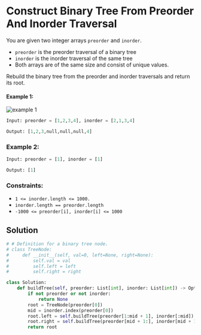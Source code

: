 # Construct Binary Tree From Preorder And Inorder Traversal 
You are given two integer arrays `preorder` and `inorder`.

- `preorder` is the preorder traversal of a binary tree
- `inorder` is the inorder traversal of the same tree
- Both arrays are of the same size and consist of unique values.

Rebuild the binary tree from the preorder and inorder traversals and return its root.

#### Example 1:

![example 1](https://imagedelivery.net/CLfkmk9Wzy8_9HRyug4EVA/938c14d3-6669-47ab-924b-a1a08640f200/public)

```python
Input: preorder = [1,2,3,4], inorder = [2,1,3,4]

Output: [1,2,3,null,null,null,4]
```

### Example 2:

```python
Input: preorder = [1], inorder = [1]

Output: [1]
```

### Constraints:
- `1 <= inorder.length <= 1000.`
- `inorder.length == preorder.length`
- `-1000 <= preorder[i], inorder[i] <= 1000`

## Solution
```python
# # Definition for a binary tree node.
# class TreeNode:
#     def __init__(self, val=0, left=None, right=None):
#         self.val = val
#         self.left = left
#         self.right = right

class Solution:
    def buildTree(self, preorder: List[int], inorder: List[int]) -> Optional[TreeNode]:
        if not preorder or not inorder:
            return None
        root = TreeNode(preorder[0])
        mid = inorder.index(preorder[0])
        root.left = self.buildTree(preorder[1:mid + 1], inorder[:mid])
        root.right = self.buildTree(preorder[mid + 1:], inorder[mid + 1:])
        return root
```